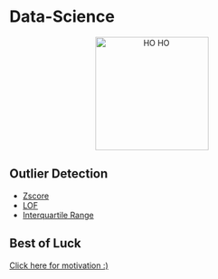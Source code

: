# Data-Science


<p align="center">
  <img src="https://user-images.githubusercontent.com/58645688/159176325-14f85ab6-11ca-4985-96d4-76432fe41840.png" alt="HO HO" height="200px">
</p>


## Outlier Detection
- [Zscore](https://github.com/tb-rules10/Data-Science/blob/main/Outlier%20Detection/Zscore.py)
- [LOF](https://github.com/tb-rules10/Data-Science/blob/main/Outlier%20Detection/LOF.py)
- [Interquartile Range](https://github.com/tb-rules10/Data-Science/blob/main/Outlier%20Detection/IQR.py)



## Best of Luck
[Click here for motivation :)](https://indianmemetemplates.com/wp-content/uploads/Bhai-kya-kar-raha-hai-tu-1024x711.jpg)

